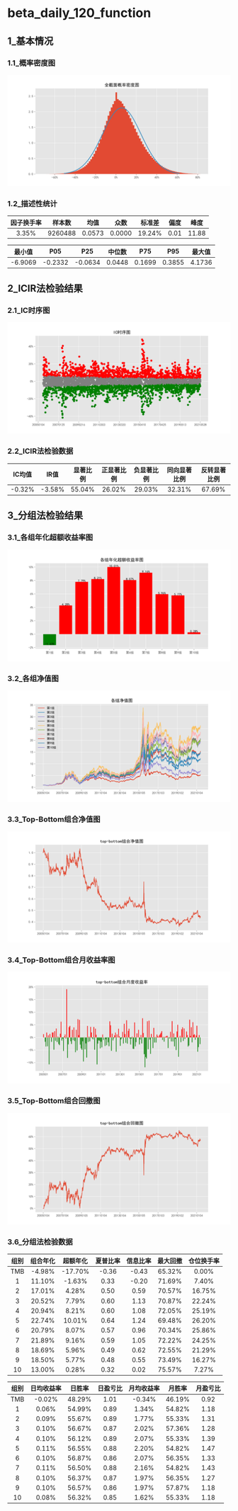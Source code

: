 ﻿# beta_daily_120_function

## 1_基本情况

### 1.1_概率密度图

![avatar](images/describe_PDF.png)

### 1.2_描述性统计

|因子换手率|样本数|均值|众数|标准差|偏度|峰度|
|:-:|:-:|:-:|:-:|:-:|:-:|:-:|
|3.35%|9260488|0.0573|0.0000|19.24%|0.01|11.88|

|最小值|P05|P25|中位数|P75|P95|最大值|
|:-:|:-:|:-:|:-:|:-:|:-:|:-:|
|-6.9069|-0.2332|-0.0634|0.0448|0.1699|0.3855|4.1736|

## 2_ICIR法检验结果

### 2.1_IC时序图

![avatar](images/IC_ICTimeSeries.png)

### 2.2_ICIR法检验数据

|IC均值|IR值|显著比例|正显著比例|负显著比例|同向显著比例|反转显著比例|
|:-:|:-:|:-:|:-:|:-:|:-:|:-:|
|-0.32%|-3.58%|55.04%|26.02%|29.03%|32.31%|67.69%|

## 3_分组法检验结果

### 3.1_各组年化超额收益率图

![avatar](images/groups_figureExcessRet.png)

### 3.2_各组净值图

![avatar](images/groups_figureNevDaily.png)

### 3.3_Top-Bottom组合净值图

![avatar](images/groups_figureTMBNevDaily.png)

### 3.4_Top-Bottom组合月收益率图

![avatar](images/groups_figureTMBRetMonthly.png)

### 3.5_Top-Bottom组合回撤图

![avatar](images/groups_figureTMBDrawDown.png)

### 3.6_分组法检验数据

|组别|组合年化|超额年化|夏普比率|信息比率|最大回撤|仓位换手率|
|:-:|:-:|:-:|:-:|:-:|:-:|:-:|
|TMB|-4.98%|-17.70%|-0.36|-0.43|65.32%|0.00%|
|1|11.10%|-1.63%|0.33|-0.20|71.69%|7.40%|
|2|17.01%|4.28%|0.50|0.59|70.57%|16.75%|
|3|20.52%|7.79%|0.60|1.13|70.87%|22.24%|
|4|20.94%|8.21%|0.60|1.08|72.05%|25.19%|
|5|22.74%|10.01%|0.64|1.24|69.48%|26.20%|
|6|20.79%|8.07%|0.57|0.96|70.34%|25.86%|
|7|21.89%|9.16%|0.59|1.05|72.22%|24.25%|
|8|18.69%|5.96%|0.49|0.62|72.55%|21.29%|
|9|18.50%|5.77%|0.48|0.55|73.49%|16.27%|
|10|13.00%|0.28%|0.32|0.02|75.57%|7.27%|

|组别|日均收益率|日胜率|日盈亏比|月均收益率|月胜率|月盈亏比|
|:-:|:-:|:-:|:-:|:-:|:-:|:-:|
|TMB|-0.02%|48.29%|1.01|-0.34%|46.19%|0.92|
|1|0.06%|54.99%|0.89|1.34%|54.82%|1.18|
|2|0.09%|55.67%|0.89|1.77%|55.33%|1.31|
|3|0.10%|56.67%|0.87|2.02%|57.36%|1.28|
|4|0.10%|56.12%|0.89|2.07%|55.33%|1.39|
|5|0.11%|56.55%|0.88|2.20%|54.82%|1.47|
|6|0.10%|56.87%|0.86|2.07%|56.35%|1.33|
|7|0.11%|56.50%|0.88|2.16%|54.82%|1.43|
|8|0.10%|56.37%|0.87|1.97%|56.35%|1.27|
|9|0.10%|56.57%|0.86|1.97%|57.87%|1.18|
|10|0.08%|56.32%|0.85|1.62%|55.33%|1.18|
